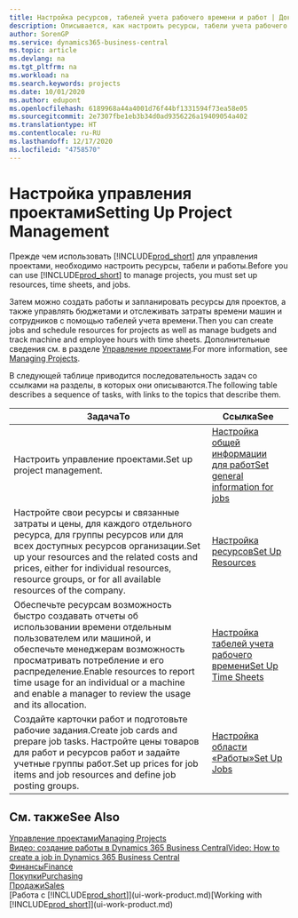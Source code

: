```yaml
---
title: Настройка ресурсов, табелей учета рабочего времени и работ | Документация Майкрософт
description: Описывается, как настроить ресурсы, табели учета рабочего времени и работы для управления проектами.
author: SorenGP
ms.service: dynamics365-business-central
ms.topic: article
ms.devlang: na
ms.tgt_pltfrm: na
ms.workload: na
ms.search.keywords: projects
ms.date: 10/01/2020
ms.author: edupont
ms.openlocfilehash: 6189968a44a4001d76f44bf1331594f73ea58e05
ms.sourcegitcommit: 2e7307fbe1eb3b34d0ad9356226a19409054a402
ms.translationtype: HT
ms.contentlocale: ru-RU
ms.lasthandoff: 12/17/2020
ms.locfileid: "4758570"
---
```

# <a name="setting-up-project-management"></a><span data-ttu-id="28d70-103">Настройка управления проектами</span><span class="sxs-lookup"><span data-stu-id="28d70-103">Setting Up Project Management</span></span>
<span data-ttu-id="28d70-104">Прежде чем использовать [!INCLUDE[prod_short](includes/prod_short.md)] для управления проектами, необходимо настроить ресурсы, табели и работы.</span><span class="sxs-lookup"><span data-stu-id="28d70-104">Before you can use [!INCLUDE[prod_short](includes/prod_short.md)] to manage projects, you must set up resources, time sheets, and jobs.</span></span>

<span data-ttu-id="28d70-105">Затем можно создать работы и запланировать ресурсы для проектов, а также управлять бюджетами и отслеживать затраты времени машин и сотрудников с помощью табелей учета времени.</span><span class="sxs-lookup"><span data-stu-id="28d70-105">Then you can create jobs and schedule resources for projects as well as manage budgets and track machine and employee hours with time sheets.</span></span> <span data-ttu-id="28d70-106">Дополнительные сведения см. в разделе [Управление проектами](projects-manage-projects.md).</span><span class="sxs-lookup"><span data-stu-id="28d70-106">For more information, see [Managing Projects](projects-manage-projects.md).</span></span>  

<span data-ttu-id="28d70-107">В следующей таблице приводится последовательность задач со ссылками на разделы, в которых они описываются.</span><span class="sxs-lookup"><span data-stu-id="28d70-107">The following table describes a sequence of tasks, with links to the topics that describe them.</span></span>

| <span data-ttu-id="28d70-108">Задача</span><span class="sxs-lookup"><span data-stu-id="28d70-108">To</span></span> | <span data-ttu-id="28d70-109">Ссылка</span><span class="sxs-lookup"><span data-stu-id="28d70-109">See</span></span> |
| --- | --- |
| <span data-ttu-id="28d70-110">Настроить управление проектами.</span><span class="sxs-lookup"><span data-stu-id="28d70-110">Set up project management.</span></span>|[<span data-ttu-id="28d70-111">Настройка общей информации для работ</span><span class="sxs-lookup"><span data-stu-id="28d70-111">Set general information for jobs</span></span>](projects-how-setup-jobs.md#to-set-general-information-for-jobs)|
| <span data-ttu-id="28d70-112">Настройте свои ресурсы и связанные затраты и цены, для каждого отдельного ресурса, для группы ресурсов или для всех доступных ресурсов организации.</span><span class="sxs-lookup"><span data-stu-id="28d70-112">Set up your resources and the related costs and prices, either for individual resources, resource groups, or for all available resources of the company.</span></span> |[<span data-ttu-id="28d70-113">Настройка ресурсов</span><span class="sxs-lookup"><span data-stu-id="28d70-113">Set Up Resources</span></span>](projects-how-setup-resources.md) |
| <span data-ttu-id="28d70-114">Обеспечьте ресурсам возможность быстро создавать отчеты об использовании времени отдельным пользователем или машиной, и обеспечьте менеджерам возможность просматривать потребление и его распределение.</span><span class="sxs-lookup"><span data-stu-id="28d70-114">Enable resources to report time usage for an individual or a machine and enable a manager to review the usage and its allocation.</span></span> |[<span data-ttu-id="28d70-115">Настройка табелей учета рабочего времени</span><span class="sxs-lookup"><span data-stu-id="28d70-115">Set Up Time Sheets</span></span>](projects-how-setup-time-sheets.md) |
| <span data-ttu-id="28d70-116">Создайте карточки работ и подготовьте рабочие задания.</span><span class="sxs-lookup"><span data-stu-id="28d70-116">Create job cards and prepare job tasks.</span></span> <span data-ttu-id="28d70-117">Настройте цены товаров для работ и ресурсов работ и задайте учетные группы работ.</span><span class="sxs-lookup"><span data-stu-id="28d70-117">Set up prices for job items and job resources and define job posting groups.</span></span> |[<span data-ttu-id="28d70-118">Настройка области «Работы»</span><span class="sxs-lookup"><span data-stu-id="28d70-118">Set Up Jobs</span></span>](projects-how-setup-jobs.md) |

## <a name="see-also"></a><span data-ttu-id="28d70-119">См. также</span><span class="sxs-lookup"><span data-stu-id="28d70-119">See Also</span></span>

[<span data-ttu-id="28d70-120">Управление проектами</span><span class="sxs-lookup"><span data-stu-id="28d70-120">Managing Projects</span></span>](projects-manage-projects.md)  
[<span data-ttu-id="28d70-121">Видео: создание работы в Dynamics 365 Business Central</span><span class="sxs-lookup"><span data-stu-id="28d70-121">Video: How to create a job in Dynamics 365 Business Central</span></span>](https://www.youtube.com/watch?v=VqaPWr7BWmw)  
[<span data-ttu-id="28d70-122">Финансы</span><span class="sxs-lookup"><span data-stu-id="28d70-122">Finance</span></span>](finance.md)  
[<span data-ttu-id="28d70-123">Покупки</span><span class="sxs-lookup"><span data-stu-id="28d70-123">Purchasing</span></span>](purchasing-manage-purchasing.md)  
[<span data-ttu-id="28d70-124">Продажи</span><span class="sxs-lookup"><span data-stu-id="28d70-124">Sales</span></span>](sales-manage-sales.md)  
<span data-ttu-id="28d70-125">[Работа с [!INCLUDE[prod_short](includes/prod_short.md)]](ui-work-product.md)</span><span class="sxs-lookup"><span data-stu-id="28d70-125">[Working with [!INCLUDE[prod_short](includes/prod_short.md)]](ui-work-product.md)</span></span>  
